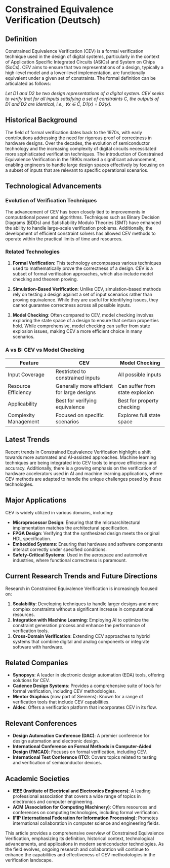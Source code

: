 # Constrained Equivalence Verification (Deutsch)

## Definition

Constrained Equivalence Verification (CEV) is a formal verification technique used in the design of digital systems, particularly in the context of Application Specific Integrated Circuits (ASICs) and System on Chips (SoCs). CEV aims to ensure that two representations of a design, typically a high-level model and a lower-level implementation, are functionally equivalent under a given set of constraints. The formal definition can be articulated as follows: 

*Let D1 and D2 be two design representations of a digital system. CEV seeks to verify that for all inputs satisfying a set of constraints C, the outputs of D1 and D2 are identical, i.e., ∀x ∈ C, D1(x) = D2(x).*

## Historical Background

The field of formal verification dates back to the 1970s, with early contributions addressing the need for rigorous proof of correctness in hardware designs. Over the decades, the evolution of semiconductor technology and the increasing complexity of digital circuits necessitated more sophisticated verification techniques. The introduction of Constrained Equivalence Verification in the 1990s marked a significant advancement, enabling engineers to handle large design spaces effectively by focusing on a subset of inputs that are relevant to specific operational scenarios.

## Technological Advancements

### Evolution of Verification Techniques

The advancement of CEV has been closely tied to improvements in computational power and algorithms. Techniques such as Binary Decision Diagrams (BDDs) and Satisfiability Modulo Theories (SMT) have enhanced the ability to handle large-scale verification problems. Additionally, the development of efficient constraint solvers has allowed CEV methods to operate within the practical limits of time and resources.

### Related Technologies

1. **Formal Verification**: This technology encompasses various techniques used to mathematically prove the correctness of a design. CEV is a subset of formal verification approaches, which also include model checking and theorem proving.

2. **Simulation-Based Verification**: Unlike CEV, simulation-based methods rely on testing a design against a set of input scenarios rather than proving equivalence. While they are useful for identifying issues, they cannot guarantee correctness across all possible inputs.

3. **Model Checking**: Often compared to CEV, model checking involves exploring the state space of a design to ensure that certain properties hold. While comprehensive, model checking can suffer from state explosion issues, making CEV a more efficient choice in many scenarios.

### A vs B: CEV vs Model Checking

| Feature                   | CEV                                | Model Checking                          |
|---------------------------|------------------------------------|----------------------------------------|
| Input Coverage            | Restricted to constrained inputs    | All possible inputs                    |
| Resource Efficiency       | Generally more efficient for large designs | Can suffer from state explosion        |
| Applicability             | Best for verifying equivalence      | Best for property checking              |
| Complexity Management      | Focused on specific scenarios       | Explores full state space               |

## Latest Trends

Recent trends in Constrained Equivalence Verification highlight a shift towards more automated and AI-assisted approaches. Machine learning techniques are being integrated into CEV tools to improve efficiency and accuracy. Additionally, there is a growing emphasis on the verification of hardware accelerators used in AI and machine learning applications, where CEV methods are adapted to handle the unique challenges posed by these technologies.

## Major Applications

CEV is widely utilized in various domains, including:

- **Microprocessor Design**: Ensuring that the microarchitectural implementation matches the architectural specification.
- **FPGA Design**: Verifying that the synthesized design meets the original HDL specification.
- **Embedded Systems**: Ensuring that hardware and software components interact correctly under specified conditions.
- **Safety-Critical Systems**: Used in the aerospace and automotive industries, where functional correctness is paramount.

## Current Research Trends and Future Directions

Research in Constrained Equivalence Verification is increasingly focused on:

1. **Scalability**: Developing techniques to handle larger designs and more complex constraints without a significant increase in computational resources.
2. **Integration with Machine Learning**: Employing AI to optimize the constraint generation process and enhance the performance of verification tools.
3. **Cross-Domain Verification**: Extending CEV approaches to hybrid systems that combine digital and analog components or integrate software with hardware.

## Related Companies

- **Synopsys**: A leader in electronic design automation (EDA) tools, offering solutions for CEV.
- **Cadence Design Systems**: Provides a comprehensive suite of tools for formal verification, including CEV methodologies.
- **Mentor Graphics** (now part of Siemens): Known for a range of verification tools that include CEV capabilities.
- **Aldec**: Offers a verification platform that incorporates CEV in its flow.

## Relevant Conferences

- **Design Automation Conference (DAC)**: A premier conference for design automation and electronic design.
- **International Conference on Formal Methods in Computer-Aided Design (FMCAD)**: Focuses on formal verification, including CEV.
- **International Test Conference (ITC)**: Covers topics related to testing and verification of semiconductor devices.

## Academic Societies

- **IEEE (Institute of Electrical and Electronics Engineers)**: A leading professional association that covers a wide range of topics in electronics and computer engineering.
- **ACM (Association for Computing Machinery)**: Offers resources and conferences on computing technologies, including formal verification.
- **IFIP (International Federation for Information Processing)**: Promotes international collaboration in computer science and engineering fields.

This article provides a comprehensive overview of Constrained Equivalence Verification, emphasizing its definition, historical context, technological advancements, and applications in modern semiconductor technologies. As the field evolves, ongoing research and collaboration will continue to enhance the capabilities and effectiveness of CEV methodologies in the verification landscape.